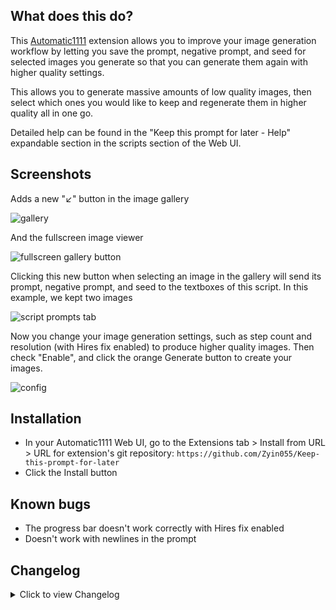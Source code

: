## What does this do?
This [Automatic1111](https://github.com/AUTOMATIC1111/stable-diffusion-webui) extension allows you to improve your image generation workflow by letting you save the prompt, negative prompt, and seed for selected images you generate so that you can generate them again with higher quality settings.

This allows you to generate massive amounts of low quality images, then select which ones you would like to keep and regenerate them in higher quality all in one go.

Detailed help can be found in the "Keep this prompt for later - Help" expandable section in the scripts section of the Web UI.

## Screenshots
Adds a new "↙️" button in the image gallery

![gallery](https://i.imgur.com/rBkZhxq.jpg)

And the fullscreen image viewer

![fullscreen gallery button](https://i.imgur.com/8ckT4tp.jpg)

Clicking this new button when selecting an image in the gallery will send its prompt, negative prompt, and seed to the textboxes of this script. In this example, we kept two images

![script prompts tab](https://i.imgur.com/FcusSy7.jpg)

Now you change your image generation settings, such as step count and resolution (with Hires fix enabled) to produce higher quality images. Then check "Enable", and click the orange Generate button to create your images.

![config](https://i.imgur.com/n72l72D.jpg)

## Installation
* In your Automatic1111 Web UI, go to the Extensions tab > Install from URL > URL for extension's git repository: `https://github.com/Zyin055/Keep-this-prompt-for-later`
* Click the Install button

## Known bugs
* The progress bar doesn't work correctly with Hires fix enabled
* Doesn't work with newlines in the prompt

## Changelog
<details>
    <summary>Click to view Changelog</summary>

#### 6/02/2024
* Fixed a bug that caused hires prompts to be incorrectly set
* Shows the prompt used to generate the selected image in the image gallery instead of placeholder text
#### 9/01/2023
* Updated for A1111 1.6.0. This version is not backwards compatible with older A1111 versions
* Fixed bug where wrong image is selected if image grids are shown in the web ui
#### 4/28/2023
* Streamlined the UI by removing the scratch paper tab and replacing it with an "Enable" checkbox
* Fixes for the March 28 A1111 update [v1.0.0-pre](https://github.com/AUTOMATIC1111/stable-diffusion-webui/releases/tag/v1.0.0-pre)
#### 1/02/2023
* Button position got moved due to an Automatic1111 update, moved the button back to where it used to be
#### 12/19/2022
* Added 'Enter' as a hotkey for the fullscreen button
#### 12/14/2022
* Initial release

